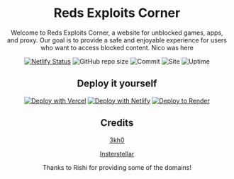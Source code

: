 <div align='center'>

# Reds Exploits Corner

Welcome to Reds Exploits Corner, a website for unblocked games, apps, and proxy. Our goal is to provide a safe and enjoyable experience for users who want to access blocked content.
Nico was here

[![Netlify Status](https://api.netlify.com/api/v1/badges/f7eb45c3-8ed9-495c-b3c1-509454478f89/deploy-status)](https://app.netlify.com/sites/superlative-liger-9df658/deploys)
![GitHub repo size](https://img.shields.io/github/repo-size/rednotsus/exploits)
![Commit](https://img.shields.io/github/commit-activity/w/rednotsus/exploits)
![Site](https://img.shields.io/website?url=https%3A%2F%2F55gms.com)
![Uptime](https://img.shields.io/uptimerobot/ratio/7/m793507060-97e6bef63b62591b668ced4f)

## Deploy it yourself

[![Deploy with Vercel](https://binbashbanana.github.io/deploy-buttons/buttons/remade/vercel.svg)](https://vercel.com/new/clone?repository-url=https://github.com/RedNotSus/exploits)
[![Deploy with Netlify](https://binbashbanana.github.io/deploy-buttons/buttons/remade/netlify.svg)](https://app.netlify.com/start/deploy?repository=https://github.com/RedNotSus/exploits)
[![Deploy to Render](https://binbashbanana.github.io/deploy-buttons/buttons/remade/render.svg)](https://render.com/deploy?repo=https://github.com/RedNotSus/exploits)

## Credits

<a href="https://github.com/3kh0/3kh0.github.io">3kh0</a>

<a href="https://github.com/interstellarnetwork/interstellar-v3">Insterstellar</a>


Thanks to Rishi for providing some of the domains!
